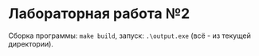 # Лабораторная работа №2

Сборка программы: `make build`, запуск: `.\output.exe` (всё - из текущей директории).